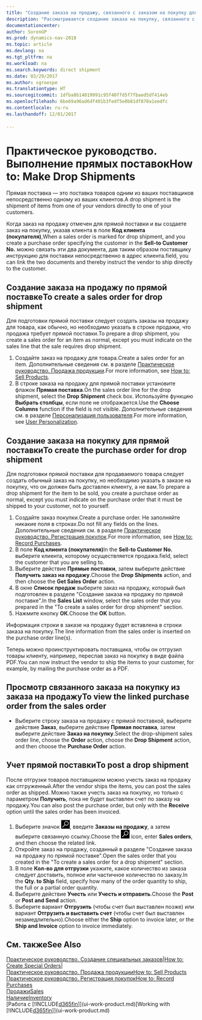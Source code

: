 ```yaml
---
title: "Создание заказа на продажу, связанного с заказом на покупку для прямой поставки"
description: "Рассматривается создание заказа на покупку, связанного с заказом на продажу, для обеспечения прямой поставки от поставщика клиенту."
documentationcenter: 
author: SorenGP
ms.prod: dynamics-nav-2018
ms.topic: article
ms.devlang: na
ms.tgt_pltfrm: na
ms.workload: na
ms.search.keywords: direct shipment
ms.date: 03/29/2017
ms.author: sgroespe
ms.translationtype: HT
ms.sourcegitcommit: 1dfba8b14019991c95f40ffd5f7fbaed5df414eb
ms.openlocfilehash: 6be69a96ad6df401b3fedf5e0b81df870a1eedfc
ms.contentlocale: ru-ru
ms.lasthandoff: 12/01/2017

---
```

# <a name="how-to-make-drop-shipments"></a><span data-ttu-id="22a91-103">Практическое руководство. Выполнение прямых поставок</span><span class="sxs-lookup"><span data-stu-id="22a91-103">How to: Make Drop Shipments</span></span>
<span data-ttu-id="22a91-104">Прямая поставка — это поставка товаров одним из ваших поставщиков непосредственно одному из ваших клиентов.</span><span class="sxs-lookup"><span data-stu-id="22a91-104">A drop shipment is the shipment of items from one of your vendors directly to one of your customers.</span></span>

<span data-ttu-id="22a91-105">Когда заказ на продажу отмечен для прямой поставки и вы создаете заказ на покупку, указав клиента в поле **Код клиента (покупателя)**,</span><span class="sxs-lookup"><span data-stu-id="22a91-105">When a sales order is marked for drop shipment, and you create a purchase order specifying the customer in the **Sell-to Customer No.**</span></span> <span data-ttu-id="22a91-106">можно связать эти два документа, дав таким образом поставщику инструкцию для поставки непосредственно в адрес клиента.</span><span class="sxs-lookup"><span data-stu-id="22a91-106">field, you can link the two documents and thereby instruct the vendor to ship directly to the customer.</span></span>

## <a name="to-create-a-sales-order-for-drop-shipment"></a><span data-ttu-id="22a91-107">Создание заказа на продажу по прямой поставке</span><span class="sxs-lookup"><span data-stu-id="22a91-107">To create a sales order for drop shipment</span></span>
<span data-ttu-id="22a91-108">Для подготовки прямой поставки следует создать заказы на продажу для товара, как обычно, но необходимо указать в строке продажи, что продажа требует прямой поставки.</span><span class="sxs-lookup"><span data-stu-id="22a91-108">To prepare a drop shipment, you create a sales order for an item as normal, except you must indicate on the sales line that the sale requires drop shipment.</span></span>

1. <span data-ttu-id="22a91-109">Создайте заказ на продажу для товара.</span><span class="sxs-lookup"><span data-stu-id="22a91-109">Create a sales order for an item.</span></span> <span data-ttu-id="22a91-110">Дополнительные сведения см. в разделе [Практическое руководство. Продажа продукции](sales-how-sell-products.md).</span><span class="sxs-lookup"><span data-stu-id="22a91-110">For more information, see [How to: Sell Products](sales-how-sell-products.md).</span></span>
2. <span data-ttu-id="22a91-111">В строке заказа на продажу для прямой поставки установите флажок **Прямая поставка**.</span><span class="sxs-lookup"><span data-stu-id="22a91-111">On the sales order line for the drop shipment, select the **Drop Shipment** check box.</span></span> <span data-ttu-id="22a91-112">Используйте функцию **Выбрать столбцы**, если поле не отображается.</span><span class="sxs-lookup"><span data-stu-id="22a91-112">Use the **Choose Columns** function if the field is not visible.</span></span> <span data-ttu-id="22a91-113">Дополнительные сведения см. в разделе [Персонализация пользователя](ui-user-personalization.md).</span><span class="sxs-lookup"><span data-stu-id="22a91-113">For more information, see [User Personalization](ui-user-personalization.md).</span></span>

## <a name="to-create-the-purchase-order-for-drop-shipment"></a><span data-ttu-id="22a91-114">Создание заказа на покупку для прямой поставки</span><span class="sxs-lookup"><span data-stu-id="22a91-114">To create the purchase order for drop shipment</span></span>
<span data-ttu-id="22a91-115">Для подготовки прямой поставки для продаваемого товара следует создать обычный заказ на покупку, но необходимо указать в заказе на покупку, что он должен быть доставлен клиенту, а не вам.</span><span class="sxs-lookup"><span data-stu-id="22a91-115">To prepare a drop shipment for the item to be sold, you create a purchase order as normal, except you must indicate on the purchase order that it must be shipped to your customer, not to yourself.</span></span>

1. <span data-ttu-id="22a91-116">Создайте заказ покупки.</span><span class="sxs-lookup"><span data-stu-id="22a91-116">Create a purchase order.</span></span> <span data-ttu-id="22a91-117">Не заполняйте никакие поля в строках.</span><span class="sxs-lookup"><span data-stu-id="22a91-117">Do not fill any fields on the lines.</span></span> <span data-ttu-id="22a91-118">Дополнительные сведения см. в разделе [Практическое руководство. Регистрация покупок](purchasing-how-record-purchases.md).</span><span class="sxs-lookup"><span data-stu-id="22a91-118">For more information, see [How to: Record Purchases](purchasing-how-record-purchases.md).</span></span>
2. <span data-ttu-id="22a91-119">В поле **Код клиента (покупателя)**</span><span class="sxs-lookup"><span data-stu-id="22a91-119">In the **Sell-to Customer No.**</span></span> <span data-ttu-id="22a91-120">выберите клиента, которому осуществляется продажа.</span><span class="sxs-lookup"><span data-stu-id="22a91-120">field, select the customer that you are selling to.</span></span>
3. <span data-ttu-id="22a91-121">Выберите действие **Прямые поставки**, затем выберите действие **Получить заказ на продажу**.</span><span class="sxs-lookup"><span data-stu-id="22a91-121">Choose the **Drop Shipments** action, and then choose the **Get Sales Order** action.</span></span>
4. <span data-ttu-id="22a91-122">В окне **Список продаж** выберите заказ на продажу, который был подготовлен в разделе "Создание заказа на продажу по прямой поставке".</span><span class="sxs-lookup"><span data-stu-id="22a91-122">In the **Sales List** window, select the sales order that you prepared in the "To create a sales order for drop shipment" section.</span></span>
5. <span data-ttu-id="22a91-123">Нажмите кнопку **ОК**.</span><span class="sxs-lookup"><span data-stu-id="22a91-123">Choose the **OK** button.</span></span>

<span data-ttu-id="22a91-124">Информация строки в заказе на продажу будет вставлена в строки заказа на покупку.</span><span class="sxs-lookup"><span data-stu-id="22a91-124">The line information from the sales order is inserted on the purchase order line(s).</span></span>

<span data-ttu-id="22a91-125">Теперь можно проинструктировать поставщика, чтобы он отгрузил товары клиенту, например, переслав заказ на покупку в виде файла PDF.</span><span class="sxs-lookup"><span data-stu-id="22a91-125">You can now instruct the vendor to ship the items to your customer, for example, by mailing the purchase order as a PDF.</span></span>     

## <a name="to-view-the-linked-purchase-order-from-the-sales-order"></a><span data-ttu-id="22a91-126">Просмотр связанного заказа на покупку из заказа на продажу</span><span class="sxs-lookup"><span data-stu-id="22a91-126">To view the linked purchase order from the sales order</span></span>
* <span data-ttu-id="22a91-127">Выберите строку заказа на продажу с прямой поставкой, выберите действие **Заказ**, выберите действие **Прямая поставка**, затем выберите действие **Заказ на покупку**.</span><span class="sxs-lookup"><span data-stu-id="22a91-127">Select the drop-shipment sales order line, choose the **Order** action, choose the **Drop Shipment** action, and then choose the **Purchase Order** action.</span></span>

## <a name="to-post-a-drop-shipment"></a><span data-ttu-id="22a91-128">Учет прямой поставки</span><span class="sxs-lookup"><span data-stu-id="22a91-128">To post a drop shipment</span></span>
<span data-ttu-id="22a91-129">После отгрузки товаров поставщиком можно учесть заказ на продажу как отгруженный.</span><span class="sxs-lookup"><span data-stu-id="22a91-129">After the vendor ships the items, you can post the sales order as shipped.</span></span> <span data-ttu-id="22a91-130">Можно также учесть заказ на покупку, но только с параметром **Получить**, пока не будет выставлен счет по заказу на продажу.</span><span class="sxs-lookup"><span data-stu-id="22a91-130">You can also post the purchase order, but only with the **Receive** option until the sales order has been invoiced.</span></span>

1. <span data-ttu-id="22a91-131">Выберите значок ![Поиск страницы или отчета](media/ui-search/search_small.png "Значок поиска страницы или отчета"), введите **Заказы на продажу**, а затем выберите связанную ссылку.</span><span class="sxs-lookup"><span data-stu-id="22a91-131">Choose the ![Search for Page or Report](media/ui-search/search_small.png "Search for Page or Report icon") icon, enter **Sales orders**, and then choose the related link.</span></span>
2. <span data-ttu-id="22a91-132">Откройте заказ на продажу, созданный в разделе "Создание заказа на продажу по прямой поставке".</span><span class="sxs-lookup"><span data-stu-id="22a91-132">Open the sales order that you created in the "To create a sales order for a drop shipment" section.</span></span>
3. <span data-ttu-id="22a91-133">В поле **Кол-во для отгрузки** укажите, какое количество из заказа следует доставить, полное или частичное количество по заказу.</span><span class="sxs-lookup"><span data-stu-id="22a91-133">In the **Qty. to Ship** field, specify how many of the order quantity to ship, the full or a partial order quantity.</span></span>
4. <span data-ttu-id="22a91-134">Выберите действие **Учесть** или **Учесть и отправить**.</span><span class="sxs-lookup"><span data-stu-id="22a91-134">Choose the **Post** or **Post and Send** action.</span></span>
5. <span data-ttu-id="22a91-135">Выберите вариант **Отгрузить** (чтобы счет был выставлен позже) или вариант **Отгрузить и выставить счет** (чтобы счет был выставлен незамедлительно).</span><span class="sxs-lookup"><span data-stu-id="22a91-135">Choose either the **Ship** option to invoice later, or the **Ship and Invoice** option to invoice immediately.</span></span>

## <a name="see-also"></a><span data-ttu-id="22a91-136">См. также</span><span class="sxs-lookup"><span data-stu-id="22a91-136">See Also</span></span>
<span data-ttu-id="22a91-137">[Практическое руководство. Создание специальных заказов](sales-how-to-create-special-orders.md)|</span><span class="sxs-lookup"><span data-stu-id="22a91-137">[How to: Create Special Orders](sales-how-to-create-special-orders.md)|</span></span>  
[<span data-ttu-id="22a91-138">Практическое руководство. Продажа продукции</span><span class="sxs-lookup"><span data-stu-id="22a91-138">How to: Sell Products</span></span>](sales-how-sell-products.md)  
[<span data-ttu-id="22a91-139">Практическое руководство. Регистрация покупок</span><span class="sxs-lookup"><span data-stu-id="22a91-139">How to: Record Purchases</span></span>](purchasing-how-record-purchases.md)  
[<span data-ttu-id="22a91-140">Продажи</span><span class="sxs-lookup"><span data-stu-id="22a91-140">Sales</span></span>](sales-manage-sales.md)  
[<span data-ttu-id="22a91-141">Наличие</span><span class="sxs-lookup"><span data-stu-id="22a91-141">Inventory</span></span>](inventory-manage-inventory.md)  
<span data-ttu-id="22a91-142">[Работа с [!INCLUDE[d365fin](includes/d365fin_md.md)]](ui-work-product.md)</span><span class="sxs-lookup"><span data-stu-id="22a91-142">[Working with [!INCLUDE[d365fin](includes/d365fin_md.md)]](ui-work-product.md)</span></span>

